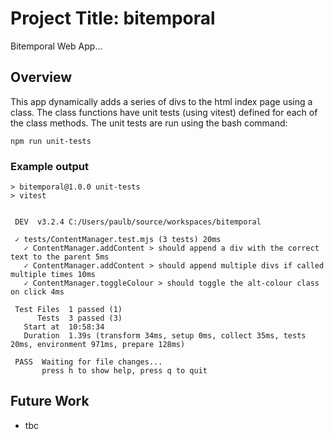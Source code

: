 # Project Title: bitemporal
Bitemporal Web App...

## Overview
This app dynamically adds a series of divs to the html index page using a class. The class functions have unit tests (using vitest) defined for each of the class methods. The unit tests are run using the bash command:

```
npm run unit-tests
```

### Example output 
```
> bitemporal@1.0.0 unit-tests
> vitest


 DEV  v3.2.4 C:/Users/paulb/source/workspaces/bitemporal

 ✓ tests/ContentManager.test.mjs (3 tests) 20ms
   ✓ ContentManager.addContent > should append a div with the correct text to the parent 5ms
   ✓ ContentManager.addContent > should append multiple divs if called multiple times 10ms
   ✓ ContentManager.toggleColour > should toggle the alt-colour class on click 4ms

 Test Files  1 passed (1)
      Tests  3 passed (3)
   Start at  10:58:34
   Duration  1.39s (transform 34ms, setup 0ms, collect 35ms, tests 20ms, environment 971ms, prepare 128ms)

 PASS  Waiting for file changes...
       press h to show help, press q to quit
```

## Future Work
* tbc
